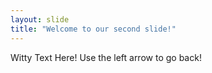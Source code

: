 ```yaml
---
layout: slide
title: "Welcome to our second slide!"
---
```

Witty Text Here!
Use the left arrow to go back!
